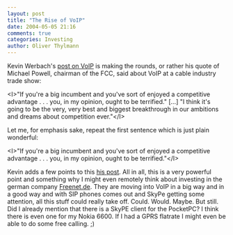```yaml
---
layout: post
title: "The Rise of VoIP"
date: 2004-05-05 21:16
comments: true
categories: Investing
author: Oliver Thylmann
---
```



Kevin Werbach's [post on VoIP](http://werbach.com/blog/2004/05/05.html#a1477) is making the rounds, or rather his quote of Michael Powell, chairman of the FCC, said about VoIP at a cable industry trade show:

&lt;I&gt;&quot;If you're a big incumbent and you've sort of enjoyed a competitive advantage . . . you, in my opinion, ought to be terrified.&quot; 
[...]
&quot;I think it's going to be the very, very best and biggest breakthrough in our ambitions and dreams about competition ever.&quot;&lt;/I&gt;

Let me, for emphasis sake, repeat the first sentence which is just plain wonderful:

&lt;I&gt;&quot;If you're a big incumbent and you've sort of enjoyed a competitive advantage . . . you, in my opinion, ought to be terrified.&quot;&lt;/I&gt;

Kevin adds a few points to this [his post](http://werbach.com/blog/2004/05/05.html#a1477). All in all, this is a very powerful point and something why I might even remotely think about investing in the german company [Freenet.de](http://www.freenet.de/). They are moving into VoIP in a big way and in a good way and with SIP phones comes out and SkyPe getting some attention, all this stuff could really take off. Could. Would. Maybe. But still. Did I already mention that there is a SkyPE client for the PocketPC? I think there is even one for my Nokia 6600. If I had a GPRS flatrate I might even be able to do some free calling. ;)


